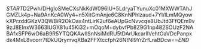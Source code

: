 $START$D2Pwh/DHgloSMeCXsNkKdW096lU+5LdryaTYunuXc01MXWWTAhJGMZLk4p+Na9AnKcA0Wy4+n5XitGmAnje6C8KnNPhlzaud+7Yl/lLmMQyowkXPrzddGKzV3QWBiR2OkOax4ntLirK2uf6eAUpGcNvvcqe8UbJtd3FfQEm9v9zJ8EInxW3663lUGX81u45Ki32+mOqoM+dybvfPb8Z9G1np482SOUzF2NABAfxSFP6wO6aB9R5YTQQKAwIlSnNsiMdRU5tDArUkcarIlVehtOaVDcPanpxdx4MxL8vcorr7tDkUQrymvqXBa2FFXtccfph26NtNI9YrZrfLraBDcw==$END$